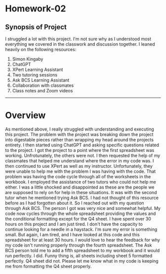 # Homework-02

## Synopsis of Project

I struggled a lot with this project. I'm not sure why as I understood most everything we covered in the classwork and discussion together. I leaned heavily on the following resources:

1. Simon Kingaby
2. ChatGPT
3. XPert Learning Assistant
4. Two tutoring sessions
5. Ask BCS Learning Assistant
6. Collaboration with classmates
7. Class notes and Zoom videos

___________________________________________________________________________________________

# Overview

As mentioned above, I really struggled with understanding and executing this project. The problem with the project was breaking down the project into digestable pieces rather than wrapping my head around the projects entirety. I then started using ChatGPT and asking specific questions related to the project. I got the project to a point where the first spreadsheet was working. Unfrotunately, the others were not. I then requested the help of my classmates that helped me understand where the error in my code was. I then continued to use XPert as well as my instructor. Unfortunately, they were unable to help me with the problem I was having with the code. That problem was having the code cycle through all of the worksheets in the workbook. I employed the assistance of two tutors who could not help me either. I was a little shocked and disappointed as these are the people we are supposed to rely on for help in these situations. It was with the second tutor when he mentioned trying Ask BCS. I had not thought of this resource before as I had forgotten about it. So I reached out with my question through Ask BCS. The person I got was very nice and somewhat helpful. My code now cycles through the whole spreadsheet providing the values and the conditional formatting except for the Q4 sheet. I have spent over 30 hours on this project and I am just tired. I don't have the capacity to continue looking for a needle in a haystack. I'm sure my error is something small. But again, I am tired, and I have looked at this code and this spreadsheet for at least 30 hours. I would love to hear the feedback for why my code isn't running properly through the fourth spreadsheet. The Ask BCS person told me to add a fifth spreadsheet to my workbook and it would run perfectly. I did. Funny thing is, all sheets including sheet 5 formatted perfectly. Q4 sheet did not. Please let me know what in my code is keeping me from formatting the Q4 sheet properly. 



